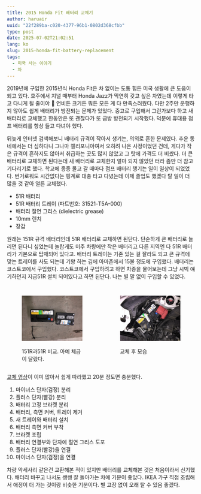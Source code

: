 ```yaml
---
title: 2015 Honda Fit 배터리 교체기
author: haruair
uuid: "22f289ba-c020-4377-96b1-0802d368cfbb"
type: post
date: 2025-07-02T21:02:51
lang: ko
slug: 2015-honda-fit-battery-replacement
tags:
  - 미국 사는 이야기
  - 차
---
```


2019년에 구입한 2015년식 Honda Fit은 차 없이는 도통 힘든 미국 생활에 큰 도움이
되고 있다. 호주에서 지낼 때부터 Honda Jazz가 막연히 갖고 싶은 차였는데
이렇게 타고 다니게 될 줄이야 😬 연비든 크기든 뭐든 모든 게 다 만족스러웠다. 다만 2주만
운행하지 않아도 쉽게 배터리가 방전되는 문제가 있었다. 중고로 구입해서
그런가보다 하고 새 배터리로 교체했고 한동안은 또 괜찮다가 또 금방 방전되기
시작했다. 덕분에 휴대용 점프 배터리를 항상 들고 다녀야 했다.

뒤늦게 인터넷 검색해보니 배터리 규격이 작아서 생기는, 의외로 흔한 문제였다. 추운
동네에서는 더 심하다니 그나마 캘리포니아여서 오히려 나은 사정이었던 건데, 게다가
작은 규격이 흔하지도 않아서 취급하는 곳도 많지 않았고 그 탓에 가격도 더 비쌌다.
더 큰 배터리로 교체하면 된다는데 새 배터리로 교체한지 얼마 되지 않았던 터라 좀만
더 참고 기다리기로 했다. 학교에 종종 몰고 갈 때마다 점프 배터리 챙기는 일이
일상이 되었었다. 번거로워도 시간없다는 핑계로 대충 타고 다녔는데 이제 졸업도
했겠다 탈 일이 더 많을 것 같아 얼른 교체했다.

- 51R 배터리
- 51R 배터리 트레이 (파트번호: 31521-T5A-000)
- 배터리 절연 그리스 (dielectric grease)
- 10mm 렌치
- 장갑

원래는 151R 규격 배터리인데 51R 배터리로 교체하면 된단다. 단순하게 큰 배터리로
늘리면 된다니 싶었는데 놀랍게도 미주 차량에만 작은 배터리고 다른 지역엔 다 51R
배터리가 기본으로 탑재되어 있다고. 배터리 트레이는 기존 있는 걸 잘라도 되고 큰
규격에 맞는 트레이를 사도 되는데 기왕 하는 김에 아마존에서 15불 정도에 구입했다.
배터리는 코스트코에서 구입했다. 코스트코에서 구입하려고 하면 차종을 물어보는데
그냥 시빅 얘기하던지 지금51R 설치 되어있다고 하면 된단다. 나는 별 말 없이 구입할
수 있었다.

<div class="columns">

<figure>

![](battery.webp)

<figcaption>151R과51R 비교. 아예 체급이 달랐다.</figcaption>

</figure>

<figure>

![](after.webp)

<figcaption>교체 후 모습</figcaption>

</figure>

</div>

[교체 영상][1]이 이미 많아서 쉽게 따라했고 20분 정도면 충분했다.

1. 마이너스 단자(검정) 분리
2. 플러스 단자(빨강) 분리
3. 배터리 고정 브라켓 분리
4. 배터리, 측면 커버, 트레이 제거
5. 새 트레이와 배터리 설치
6. 배터리 측면 커버 부착
7. 브라켓 조립
8. 배터리 연결부와 단자에 절연 그리스 도포
9. 플러스 단자(빨강)을 연결
10. 마이너스 단자(검정)을 연결

차량 악세사리 같은건 교환해본 적이 있지만 배터리를 교체해본 것은 처음이라서
신기했다. 배터리 바꾸고 나서도 쌩쌩 잘 돌아가는 차에 기분이 좋았다. IKEA 가구
직접 조립해서 애정이 더 가는 것이랑 비슷한 기분이다. 별 고장 없이 오래 탈 수
있음 좋겠다.

[1]: https://youtu.be/nW_rz2aVaUc

